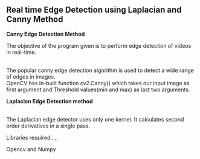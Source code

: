 <h2>Real time Edge Detection using Laplacian and Canny Method</h2>

<b>Canny Edge Detection Method</b>

The objective of the program given is to perform edge detection of videos in real-time.<br><br>

The popular canny edge detection algorithm 
is used to detect a wide range of edges in images.<br> OpenCV has in-built function cv2.Canny() 
which takes our input image as first argument and Threshold values(min and max)
as last two arguments.

<b>Laplacian Edge Detection method</b> <br><br>



The Laplacian edge detector uses only one kernel.
It calculates second order derivatives in a single pass.


Libraries required.....

Opencv and
Numpy

